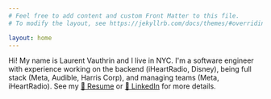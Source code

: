 ```yaml
---
# Feel free to add content and custom Front Matter to this file.
# To modify the layout, see https://jekyllrb.com/docs/themes/#overriding-theme-defaults

layout: home
---
```


Hi! My name is Laurent Vauthrin and I live in NYC.  I'm a software engineer with experience working on the backend (iHeartRadio, Disney), being full stack (Meta, Audible, Harris Corp), and managing teams (Meta, iHeartRadio).  See my [📝 Resume](https://docs.google.com/document/d/1rTlnOhwhzLa06ipHHHjzWSHMxTJm0ok310lA__koYpY) or [🔗 LinkedIn](https://www.linkedin.com/in/laurent-vauthrin/) for more details.

